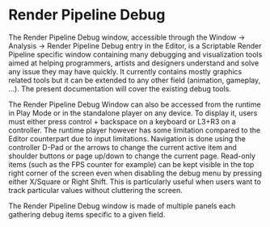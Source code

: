 # Render Pipeline Debug

The Render Pipeline Debug window, accessible through the Window -> Analysis -> Render Pipeline Debug entry in the Editor, is a Scriptable Render Pipeline specific window containing many debugging and visualization tools aimed at helping programmers, artists and designers understand and solve any issue they may have quickly. It currently contains mostly graphics related tools but it can be extended to any other field (animation, gameplay, ...). The present documentation will cover the existing debug tools.

The Render Pipeline Debug Window can also be accessed from the runtime in Play Mode or in the standalone player on any device. To display it, users must either press control + backspace on a keyboard or L3+R3 on a controller. The runtime player however has some limitation compared to the Editor counterpart due to input limitations.
Navigation is done using the controller D-Pad or the arrows to change the current active item and shoulder buttons or page up/down to change the current page. Read-only items (such as the FPS counter for example) can be kept visible in the top right corner of the screen even when disabling the debug menu by pressing either X/Square or Right Shift. This is particularly useful when users want to track particular values without cluttering the screen.

The Render Pipeline Debug window is made of multiple panels each gathering debug items specific to a given field.

